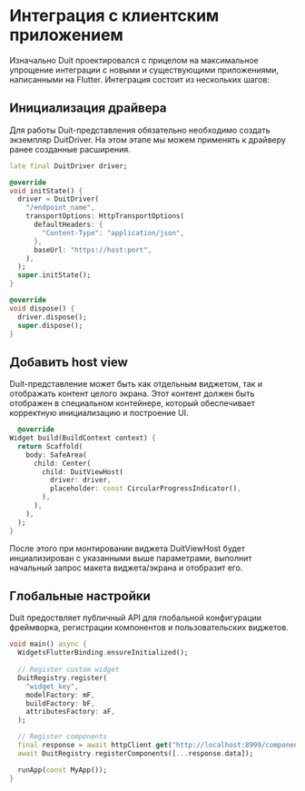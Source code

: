 # Интеграция с клиентским приложением

Изначально Duit проектировался с прицелом на максимальное упрощение интеграции с новыми и
существующими приложениями, написанными на Flutter. Интеграция состоит из нескольких шагов:

## Инициализация драйвера

Для работы Duit-представления обязательно необходимо создать экземпляр DuitDriver. На этом этапе мы
можем применять к драйверу ранее созданные расширения.

```dart
late final DuitDriver driver;

@override
void initState() {
  driver = DuitDriver(
    "/endpoint_name",
    transportOptions: HttpTransportOptions(
      defaultHeaders: {
        "Content-Type": "application/json",
      },
      baseUrl: "https://host:port",
    ),
  );
  super.initState();
}

@override
void dispose() {
  driver.dispose();
  super.dispose();
}
```

## Добавить host view

Duit-представление может быть как отдельным виджетом, так и отображать контент целого экрана. Этот
контент должен быть отображен в специальном контейнере, который обеспечивает корректную
инициализацию и построение UI.

```dart
  @override
Widget build(BuildContext context) {
  return Scaffold(
    body: SafeArea(
      child: Center(
        child: DuitViewHost(
          driver: driver,
          placeholder: const CircularProgressIndicator(),
        ),
      ),
    ),
  );
}
```

После этого при монтировании виджета DuitViewHost будет инциализирован с указанными выше
параметрами, выполнит начальный запрос макета виджета/экрана и отобразит его.

## Глобальные настройки

Duit предоствляет публичный API для глобальной конфигурации фреймворка, регистрации компонентов и
пользовательских виджетов.

```dart
void main() async {
  WidgetsFlutterBinding.ensureInitialized();
  
  // Register custom widget
  DuitRegistry.register(
    "widget_key",
    modelFactory: mF,
    buildFactory: bF,
    attributesFactory: aF,
  );

  // Register components
  final response = await httpClient.get("http://localhost:8999/components");
  await DuitRegistry.registerComponents([...response.data]);

  runApp(const MyApp());
}
```